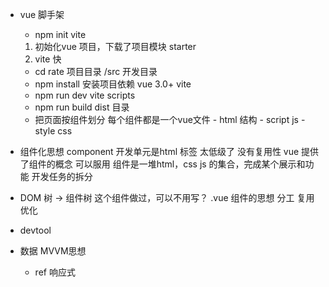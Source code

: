 - vue 脚手架
    - npm init vite
    1. 初始化vue 项目，下载了项目模块 starter
    2. vite 快
    - cd rate 项目目录
        /src 开发目录
    - npm install 安装项目依赖
        vue 3.0+
        vite
    - npm run dev   vite
        scripts
    - npm run build
        dist 目录
    - 把页面按组件划分
        每个组件都是一个vue文件
            - html 结构
            - script js
            - style css

- 组件化思想
    component
    开发单元是html 标签 太低级了 没有复用性
    vue 提供了组件的概念 可以服用
    组件是一堆html，css js 的集合，完成某个展示和功能
    开发任务的拆分

- DOM 树 -> 组件树
    这个组件做过，可以不用写？
    .vue 组件的思想 分工 复用 优化
- devtool 
- 数据  MVVM思想
    - ref 响应式